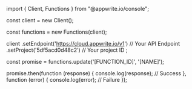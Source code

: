 import { Client, Functions } from "@appwrite.io/console";

const client = new Client();

const functions = new Functions(client);

client
    .setEndpoint('https://cloud.appwrite.io/v1') // Your API Endpoint
    .setProject('5df5acd0d48c2') // Your project ID
;

const promise = functions.update('[FUNCTION_ID]', '[NAME]');

promise.then(function (response) {
    console.log(response); // Success
}, function (error) {
    console.log(error); // Failure
});